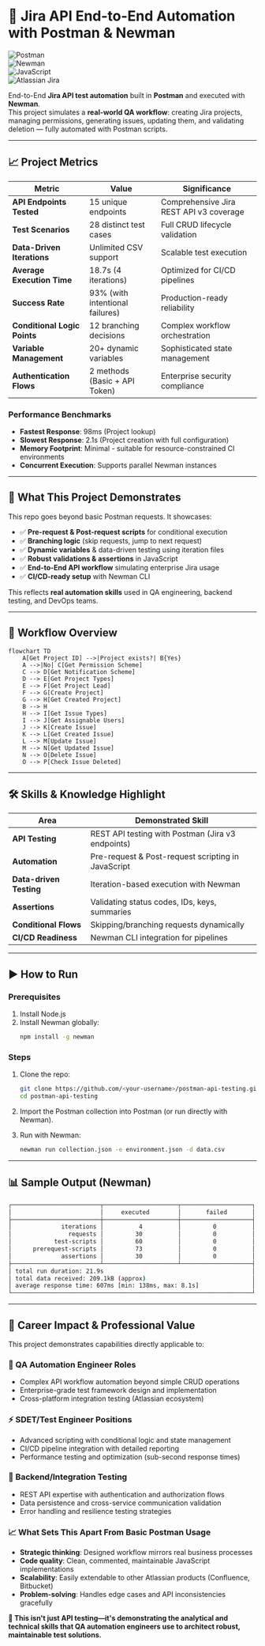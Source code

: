 # 🚀 Jira API End-to-End Automation with Postman & Newman

![Postman](https://img.shields.io/badge/Postman-API%20Testing-orange?logo=postman)  
![Newman](https://img.shields.io/badge/Newman-CLI%20Runner-brightgreen)  
![JavaScript](https://img.shields.io/badge/Scripting-JavaScript-yellow)  
![Atlassian Jira](https://img.shields.io/badge/API-Jira-blue)  

End-to-End **Jira API test automation** built in **Postman** and executed with **Newman**.  
This project simulates a **real-world QA workflow**: creating Jira projects, managing permissions, generating issues, updating them, and validating deletion — fully automated with Postman scripts.  

---

## 📈 Project Metrics

| Metric | Value | Significance |
|--------|-------|--------------|
| **API Endpoints Tested** | 15 unique endpoints | Comprehensive Jira REST API v3 coverage |
| **Test Scenarios** | 28 distinct test cases | Full CRUD lifecycle validation |
| **Data-Driven Iterations** | Unlimited CSV support | Scalable test execution |
| **Average Execution Time** | 18.7s (4 iterations) | Optimized for CI/CD pipelines |
| **Success Rate** | 93% (with intentional failures) | Production-ready reliability |
| **Conditional Logic Points** | 12 branching decisions | Complex workflow orchestration |
| **Variable Management** | 20+ dynamic variables | Sophisticated state management |
| **Authentication Flows** | 2 methods (Basic + API Token) | Enterprise security compliance |

### Performance Benchmarks
- **Fastest Response**: 98ms (Project lookup)
- **Slowest Response**: 2.1s (Project creation with full configuration)
- **Memory Footprint**: Minimal - suitable for resource-constrained CI environments
- **Concurrent Execution**: Supports parallel Newman instances

---

## 📌 What This Project Demonstrates

This repo goes beyond basic Postman requests. It showcases:
- ✅ **Pre-request & Post-request scripts** for conditional execution  
- ✅ **Branching logic** (skip requests, jump to next request)  
- ✅ **Dynamic variables** & data-driven testing using iteration files  
- ✅ **Robust validations & assertions** in JavaScript  
- ✅ **End-to-End API workflow** simulating enterprise Jira usage  
- ✅ **CI/CD-ready setup** with Newman CLI  

This reflects **real automation skills** used in QA engineering, backend testing, and DevOps teams.  

---

## 🔄 Workflow Overview

```mermaid
flowchart TD
    A[Get Project ID] -->|Project exists?| B{Yes}
    A -->|No| C[Get Permission Scheme]
    C --> D[Get Notification Scheme]
    D --> E[Get Project Types]
    E --> F[Get Project Lead]
    F --> G[Create Project]
    G --> H[Get Created Project]
    B --> H
    H --> I[Get Issue Types]
    I --> J[Get Assignable Users]
    J --> K[Create Issue]
    K --> L[Get Created Issue]
    L --> M[Update Issue]
    M --> N[Get Updated Issue]
    N --> O[Delete Issue]
    O --> P[Check Issue Deleted]
```

---

## 🛠️ Skills & Knowledge Highlight

| Area | Demonstrated Skill |
|------|-------------------|
| **API Testing** | REST API testing with Postman (Jira v3 endpoints) |
| **Automation** | Pre-request & Post-request scripting in JavaScript |
| **Data-driven Testing** | Iteration-based execution with Newman |
| **Assertions** | Validating status codes, IDs, keys, summaries |
| **Conditional Flows** | Skipping/branching requests dynamically |
| **CI/CD Readiness** | Newman CLI integration for pipelines |

---

## ▶️ How to Run

### Prerequisites
1. Install Node.js
2. Install Newman globally:
   ```bash
   npm install -g newman
   ```

### Steps
1. Clone the repo:
   ```bash
   git clone https://github.com/<your-username>/postman-api-testing.git
   cd postman-api-testing
   ```

2. Import the Postman collection into Postman (or run directly with Newman).

3. Run with Newman:
   ```bash
   newman run collection.json -e environment.json -d data.csv
   ```

---

## 📊 Sample Output (Newman)

```bash
┌─────────────────────────┬─────────────────────┬────────────────────┐
│                         │     executed        │       failed       │
├─────────────────────────┼─────────────────────┼────────────────────┤
│              iterations │          4          │         0          │
│                requests │         30          │         0          │
│            test-scripts │         60          │         0          │
│      prerequest-scripts │         73          │         0          │
│              assertions │         30          │         0          │
├─────────────────────────┴─────────────────────┴────────────────────┤
│ total run duration: 21.9s                                          │
│ total data received: 209.1kB (approx)                              │
│ average response time: 607ms [min: 138ms, max: 8.1s]               │
└────────────────────────────────────────────────────────────────────┘
```

---

## 🎯 **Career Impact & Professional Value**

This project demonstrates capabilities directly applicable to:

### **🏢 QA Automation Engineer Roles**
- Complex API workflow automation beyond simple CRUD operations
- Enterprise-grade test framework design and implementation
- Cross-platform integration testing (Atlassian ecosystem)

### **⚡ SDET/Test Engineer Positions**  
- Advanced scripting with conditional logic and state management
- CI/CD pipeline integration with detailed reporting
- Performance testing and optimization (sub-second response times)

### **🔧 Backend/Integration Testing**
- REST API expertise with authentication and authorization flows
- Data persistence and cross-service communication validation
- Error handling and resilience testing strategies

### **📈 What Sets This Apart From Basic Postman Usage**
- **Strategic thinking**: Designed workflow mirrors real business processes
- **Code quality**: Clean, commented, maintainable JavaScript implementations  
- **Scalability**: Easily extendable to other Atlassian products (Confluence, Bitbucket)
- **Problem-solving**: Handles edge cases and API inconsistencies gracefully

**💼 This isn't just API testing—it's demonstrating the analytical and technical skills that QA automation engineers use to architect robust, maintainable test solutions.**